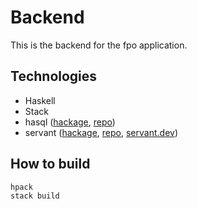 # Backend

This is the backend for the fpo application.

## Technologies

- Haskell
- Stack
- hasql ([hackage](https://hackage.haskell.org/package/hasql), [repo](https://github.com/nikita-volkov/hasql))
- servant ([hackage](https://hackage.haskell.org/package/servant), [repo](https://github.com/haskell-servant/servant), [servant.dev](https://www.servant.dev/))

## How to build

```
hpack
stack build
```
